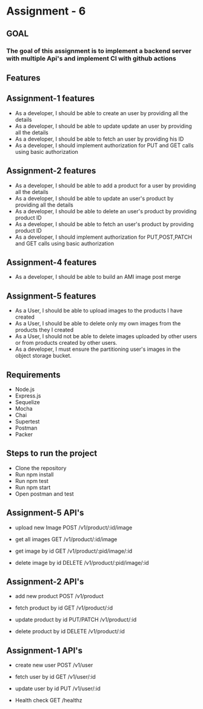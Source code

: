 # Assignment - 6

## GOAL

### The goal of this assignment is to implement a backend server with multiple Api's and implement CI with github actions

## Features

## Assignment-1 features

- As a developer, I should be able to create an user by providing all the details
- As a developer, I should be able to update update an user by providing all the details
- As a developer, I should be able to fetch an user by providing his ID
- As a developer, I should implement authorization for PUT and GET calls using basic authorization

## Assignment-2 features

- As a developer, I should be able to add a product for a user by providing all the details
- As a developer, I should be able to update an user's product by providing all the details
- As a developer, I should be able to delete an user's product by providing product ID
- As a developer, I should be able to fetch an user's product by providing product ID
- As a developer, I should implement authorization for PUT,POST,PATCH and GET calls using basic authorization

## Assignment-4 features

- As a developer, I should be able to build an AMI image post merge

## Assignment-5 features

- As a User, I should be able to upload images to the products I have created
- As a User, I should be able to delete only my own images from the products they I created
- As a User, I should not be able to delete images uploaded by other users or from products created by other users.
- As a developer, I must ensure the partitioning user's images in the object storage bucket.

## Requirements

- Node.js
- Express.js
- Sequelize
- Mocha
- Chai
- Supertest
- Postman
- Packer

## Steps to run the project

- Clone the repository
- Run npm install
- Run npm test
- Run npm start
- Open postman and test

## Assignment-5 API's

- upload new Image
  POST /v1/product/:id/image

- get all images
  GET /v1/product/:id/image

- get image by id
  GET /v1/product/:pid/image/:id

- delete image by id
  DELETE /v1/product/:pid/image/:id
  

## Assignment-2 API's

- add new product
  POST /v1/product

- fetch product by id
  GET /v1/product/:id

- update product by id
  PUT/PATCH /v1/product/:id

- delete product by id
  DELETE /v1/product/:id

## Assignment-1 API's

- create new user
  POST /v1/user

- fetch user by id
  GET /v1/user/:id

- update user by id
  PUT /v1/user/:id

- Health check
  GET /healthz
